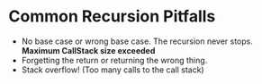 # Common Recursion Pitfalls

- No base case or wrong base case. The recursion never stops. **Maximum CallStack size exceeded**
- Forgetting the return or returning the wrong thing.
- Stack overflow! (Too many calls to the call stack)
